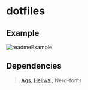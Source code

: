 # dotfiles

## Example
![readmeExample](https://github.com/user-attachments/assets/e8f0eb34-1142-4e69-9328-0202e3031456)

## Dependencies
> [Ags](https://github.com/Aylur/ags?tab=readme-ov-file),
> [Hellwal](https://github.com/danihek/hellwal),
> Nerd-fonts
